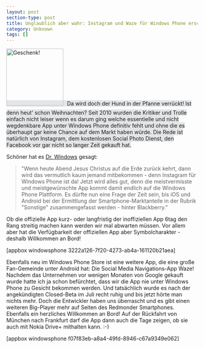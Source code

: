 ```yaml
---
layout: post
section-type: post
title: Unglaublich aber wahr: Instagram und Waze für Windows Phone erschienen
category: Unknown
tags: []
---
```

<span style="background-color: #e3e5e7;"><img class="alignleft size-thumbnail wp-image-6946" style="margin-right: 10px; margin-bottom:10px;" alt="Geschenk!" src="http://anheledirwp.blob.core.windows.net/wordpress/2013/11/Gift-01-150x150.png" width="150" height="150" />Da wird doch der Hund in der Pfanne verrückt! Ist denn heut' schon Weihnachten? Seit 2010 wurden die Kritiker und Trolle einfach nicht leiser wenn es darum ging welche essentielle und nicht wegdenkbare App unter Windows Phone definitiv fehlt und ohne die es überhaupt gar keine Chance auf dem Markt haben würde. Die Rede ist natürlich von Instagram, dem kostenlosen Social Photo Dienst, den Facebook vor gar nicht so langer Zeit gekauft hat.</span>

Schöner hat es <a title="Preiset den Herrn: Instagram für Windows Phone" href="http://www.drwindows.de/content/2831-preiset-den-herrn-instagram-fuer-windows-phone.html">Dr. Windows</a> gesagt:
<blockquote>"Wenn heute Abend Jesus Christus auf die Erde zurück kehrt, dann wird das vermutlich kaum jemand mitbekommen - denn Instagram für Windows Phone ist da! Jetzt wird alles gut, denn die meistvermisste und meistgewünschte App kommt damit endlich auf die Windows Phone Plattform. Es dürfte nun eine Frage der Zeit sein, bis iOS und Android bei der Ermittlung der Smartphone-Marktanteile in der Rubrik "Sonstige" zusammengefasst werden - hinter Blackberry."</blockquote>
Ob die offizielle App kurz- oder langfristig der inoffiziellen App 6tag den Rang streitig machen kann werden wir mal abwarten müssen. Vor allem aber hat die Verfügbarkeit der offiziellen App aber Symbolcharakter - deshalb Willkommen an Bord!

[appbox windowsphone 3222a126-7f20-4273-ab4a-161120b21aea]

Ebenfalls neu im Windows Phone Store ist eine weitere App, die eine große Fan-Gemeinde unter Android hat: Die Social Media Navigations-App Waze! Nachdem das Unternehmen vor wenigen Monaten von Google gekauft wurde hatte ich ja schon befürchtet, dass wir die App nie unter Windows Phone zu Gesicht bekommen werden. Und tatsächlich wurde es nach der angekündigten Closed-Beta im Juli recht ruhig und bis jetzt hörte man nichts mehr. Doch die Entwickler haben uns überrascht und es gibt einen weiteren Big-Player mehr auf Seiten des Redmonder Smartphones. Ebenfalls ein herzliches Willkommen an Bord! Auf der Rückfahrt von München nach Frankfurt darf die App dann auch die Tage zeigen, ob sie auch mit Nokia Drive+ mithalten kann. :-)

[appbox windowsphone f07f83eb-a8a4-49fd-8946-c67a9349e062]
